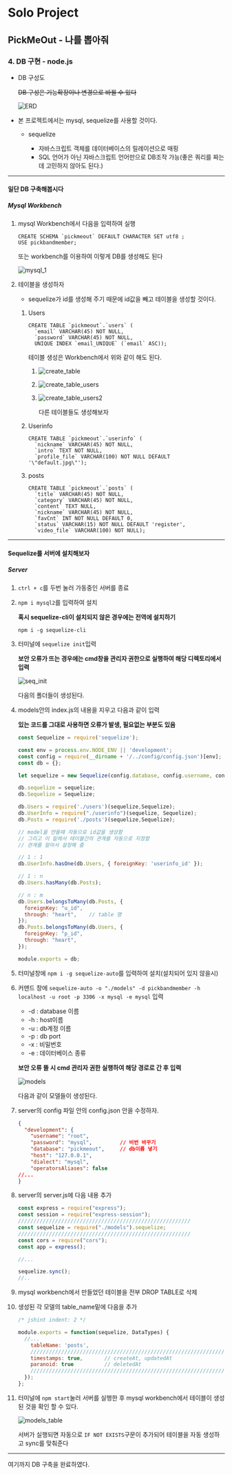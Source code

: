 # Solo Project 

## PickMeOut - 나를 뽑아줘

### 4. DB 구현 - node.js

* DB 구성도 

  ~~DB 구성은 기능확장이나 변경으로 바뀔 수 있다~~

  ![ERD](https://user-images.githubusercontent.com/20276476/75952130-3656aa00-5ef1-11ea-8126-374fbd4672f1.png)

  

* 본 프로젝트에서는 mysql, sequelize를 사용할 것이다.

  * sequelize

    * 자바스크립트 객체를 데이터베이스의 릴레이션으로 매핑
    * SQL 언어가 아닌 자바스크립트 언어만으로 DB조작 가능(좋은 쿼리를 짜는데 고민하지 않아도 된다.)

    

*****

#### 일단 DB 구축해봅시다

##### Mysql Workbench

1. mysql Workbench에서 다음을 입력하여 실행

   ```mysql
   CREATE SCHEMA `pickmeout` DEFAULT CHARACTER SET utf8 ;
   USE pickbandmember;
   ```

   또는 workbench를 이용하여 이렇게 DB를 생성해도 된다

   ![mysql_1](https://user-images.githubusercontent.com/20276476/75855715-35ad0d80-5e36-11ea-820a-822b5b26e5f8.png)

   

2. 테이블을 생성하자

   * sequelize가 id를 생성해 주기 때문에 id값을 빼고 테이블을 생성할 것이다.

   1. Users

      ```mysql
      CREATE TABLE `pickmeout`.`users` (
        `email` VARCHAR(45) NOT NULL,
        `password` VARCHAR(45) NOT NULL,
        UNIQUE INDEX `email_UNIQUE` (`email` ASC));
      ```

      테이블 생성은 Workbench에서 위와 같이 해도 된다.

      1. ![create_table](https://user-images.githubusercontent.com/20276476/75855945-a94f1a80-5e36-11ea-9d82-c9c65ac8a731.png)

      

      2. ![create_table_users](https://user-images.githubusercontent.com/20276476/75856195-2ed2ca80-5e37-11ea-8510-e493b2ce887a.png)

         

      3. ![create_table_users2](https://user-images.githubusercontent.com/20276476/75856275-59248800-5e37-11ea-9903-f3c7251b1d25.png)

         다른 테이블들도 생성해보자

      

   2. Userinfo

      ```mysql
      CREATE TABLE `pickmeout`.`userinfo` (
        `nickname` VARCHAR(45) NOT NULL,
        `intro` TEXT NOT NULL,
        `profile_file` VARCHAR(100) NOT NULL DEFAULT '\"default.jpg\"');
      ```

      

   3. posts

      ```mysql
      CREATE TABLE `pickmeout`.`posts` (
        `title` VARCHAR(45) NOT NULL,
        `category` VARCHAR(45) NOT NULL,
        `content` TEXT NULL,
        `nickname` VARCHAR(45) NOT NULL,
        `favCnt` INT NOT NULL DEFAULT 0,
        `status` VARCHAR(15) NOT NULL DEFAULT 'register',
        `video_file` VARCHAR(100) NOT NULL);
      ```



*****

#### Sequelize를 서버에 설치해보자

##### Server

1. `ctrl + c`를 두번 눌러 가동중인 서버를 종료

   

2. `npm i mysql2`를 입력하여 설치

   **혹시 sequelize-cli이 설치되지 않은 경우에는 전역에 설치하기**

   `npm i -g sequelize-cli`

   

3. 터미널에 `sequelize init`입력

   **보안 오류가 뜨는 경우에는 cmd창을 관리자 권한으로 실행하여 해당 디렉토리에서 입력**

   ![seq_init](https://user-images.githubusercontent.com/20276476/75123299-8bbcdb00-56e9-11ea-9c46-2e9d4ec3de01.png)

   다음의 폴더들이 생성된다.

   

4. models안의 index.js의 내용을 지우고 다음과 같이 입력

   **있는 코드를 그대로 사용하면 오류가 발생, 필요없는 부분도 있음**

   ```javascript
   const Sequelize = require('sequelize');
   
   const env = process.env.NODE_ENV || 'development';
   const config = require(__dirname + '/../config/config.json')[env];
   const db = {};
   
   let sequelize = new Sequelize(config.database, config.username, config.password, config);
   
   db.sequelize = sequelize;
   db.Sequelize = Sequelize;
   
   db.Users = require('./users')(sequelize,Sequelize);
   db.UserInfo = require("./userinfo")(sequelize, Sequelize);
   db.Posts = require('./posts')(sequelize,Sequelize);
   
   // model을 만들때 자동으로 id값을 생성함
   // 그리고 이 밑에서 테이블간의 관계를 자동으로 지정함
   // 관계를 알아서 설정해 줌
   
   // 1 : 1
   db.UserInfo.hasOne(db.Users, { foreignKey: 'userinfo_id' });   
   
   // 1 : n
   db.Users.hasMany(db.Posts);     
   
   // n : m
   db.Users.belongsToMany(db.Posts, {
     foreignKey: "u_id",
     through: "heart",    // table 명
   });
   db.Posts.belongsToMany(db.Users, {
     foreignKey: "p_id",
     through: "heart",
   });
   
   module.exports = db;
   ```
   

   
5. 터미널창에 `npm i -g sequelize-auto`를 입력하여 설치(설치되어 있지 않을시)

   

6. 커맨드 창에 `sequelize-auto -o "./models" -d pickbandmember -h localhost -u root -p 3306 -x mysql -e mysql` 입력

   * -d : database 이름
   * -h : host이름
   * -u : db계정 이름
   * -p : db port
   * -x : 비밀번호
   * -e : 데이터베이스 종류

   **보안 오류 뜰 시 cmd 관리자 권한 실행하여 해당 경로로 간 후 입력**

   ![models](https://user-images.githubusercontent.com/20276476/75859150-d7375d80-5e3c-11ea-8802-d5edc9616148.png)

   다음과 같이 모델들이 생성된다.

   

7. server의 config 파일 안의 config.json 안을 수정하자.

   ```json
   {
     "development": {
       "username": "root",
       "password": "mysql",			// 비번 바꾸기
       "database": "pickmeout",		// db이름 넣기
       "host": "127.0.0.1",
       "dialect": "mysql",
       "operatorsAliases": false
   //...
   }
   ```

   

8. server의 server.js에 다음 내용 추가

   ```javascript
   const express = require("express");
   const session = require("express-session");
   ////////////////////////////////////////////////////////
   const sequelize = require("./models").sequelize;
   ////////////////////////////////////////////////////////
   const cors = require("cors");
   const app = express();
   
   //...
   
   sequelize.sync();
   //..
   ```

   

9. mysql workbench에서 만들었던 테이블을 전부 DROP TABLE로 삭제

   

10. 생성된 각 모델의 table_name밑에 다음을 추가

    ```javascript
    /* jshint indent: 2 */
    
    module.exports = function(sequelize, DataTypes) {
      //...
        tableName: 'posts',
        ///////////////////////////////////////////////////////////////
        timestamps: true,		// createAt, updatedAt
        paranoid: true          // deletedAt
        ///////////////////////////////////////////////////////////////
      });
    };
    
    ```

    

11. 터미널에 `npm start`눌러 서버를 실행한 후 mysql workbench에서 테이블이 생성된 것을 확인 할 수 있다.

    ![models_table](https://user-images.githubusercontent.com/20276476/75859656-bc191d80-5e3d-11ea-838d-3b27b5e85320.png)

    서버가 실행되면 자동으로 `IF NOT EXISTS`구문이 추가되어 테이블을 자동 생성하고 sync를 맞춰준다

    

*****



여기까지 DB 구축을 완료하였다.




